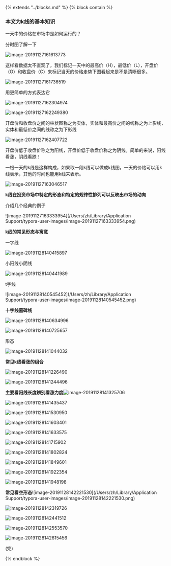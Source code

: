 {% extends "../blocks.md" %} {% block contain %}


### 本文为k线的基本知识 

一天中的价格在市场中是如何运行的？

分时图了解一下

![image-20191127161613773](../assets/images/image-20191127161613773.png)

这样看数据太不直观了，我们标记一天中的最高价（H），最低价（L），开盘价（O）和收盘价（C）来标记当天的价格走势下图看起来是不是清晰很多。

![image-20191127161736519](../assets/images/image-20191127161736519.png)

用更简单的方式表达它

![image-20191127162304974](../assets/images/image-20191127162304974.png)





![image-20191127162249380](../assets/images/image-20191127162249380.png)

开盘价和收盘价之间的柱状图称之为实体，实体和最高价之间的线称之为上影线，实体和最低价之间的线称之为下影线

![image-20191127162407722](../assets/images/image-20191127162407722.png)

开盘价低于收盘价称之为阳线，开盘价低于收盘价称之为阴线。简单的来说，阳线看涨，阴线看跌！

一根一天的k线是这样构成，如果取一段k线可以做成k线图，一天的价格可以用k线表示，其他的时间也能用k线来表示。

![image-20191127163046517](../assets/images/image-20191127163046517.png)

**k线在投资市场中特定的形态和特定的规律性排列可以反映出市场的动向**

介绍几个经典的例子

![image-20191127163333954](/Users/zh/Library/Application Support/typora-user-images/image-20191127163333954.png)

**k线的常见形态与寓意**

一字线

![image-20191128140415897](../assets/images/image-20191128140415897.png)

小阳线小阴线 

![image-20191128140441989](../assets/images/image-20191128140441989.png)

t字线

![image-20191128140545452](/Users/zh/Library/Application Support/typora-user-images/image-20191128140545452.png)

**十字线墓碑线**

![image-20191128140634996](../assets/images/image-20191128140634996.png)

![image-20191128140725657](../assets/images/image-20191128140725657.png)

形态

![image-20191128141044032](../assets/images/image-20191128141044032.png)

**常见k线看涨的组合**

![image-20191128141226490](../assets/images/image-20191128141226490.png)

![image-20191128141244496](../assets/images/image-20191128141244496.png)

**主要看阳线长度辨别看涨力度**![image-20191128141325706](../assets/images/image-20191128141325706.png)

![image-20191128141435437](../assets/images/image-20191128141435437.png)

![image-20191128141530950](../assets/images/image-20191128141530950.png)

![image-20191128141603401](../assets/images/image-20191128141603401.png)

![image-20191128141633575](../assets/images/image-20191128141633575.png)

![image-20191128141715902](../assets/images/image-20191128141715902.png)

![image-20191128141802824](../assets/images/image-20191128141802824.png)

![image-20191128141849601](../assets/images/image-20191128141849601.png)

![image-20191128141922354](../assets/images/image-20191128141922354.png)

![image-20191128141948198](../assets/images/image-20191128141948198.png)

**常见看空形态**![image-20191128142221530](/Users/zh/Library/Application Support/typora-user-images/image-20191128142221530.png)

![image-20191128142319726](../assets/images/image-20191128142319726.png)

![image-20191128142441512](../assets/images/image-20191128142441512.png)

![image-20191128142553570](../assets/images/image-20191128142553570.png)

![image-20191128142615456](../assets/images/image-20191128142615456.png)



(完)




{% endblock %}
